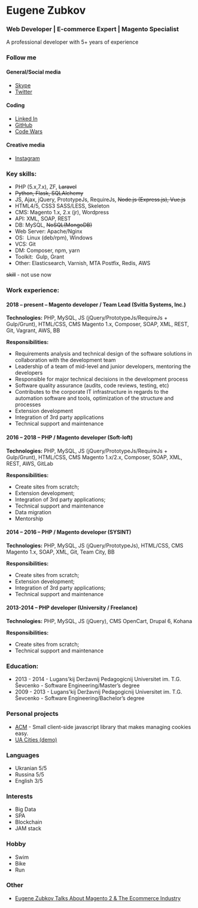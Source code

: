 # Eugene Zubkov
### Web Developer | E-commerce Expert | Magento Specialist
A professional developer with 5+ years of experience
    
       
          
### Follow me

#### General/Social media
* [Skype](https://skype:zubkoff91?call)
* [Twitter](https://twitter.com/evgvzubkoff)

#### Coding
* [Linked In](https://linkedin.com/in/evgvzubkoff)
* [GitHub](https://github.com/evgv)
* [Code Wars](https://www.codewars.com/users/evgv)

#### Creative media
* [Instagram](https://www.instagram.com/evgvzubkoff/)



### Key skills:

* PHP (5.x,7.x), ZF, ~~Laravel~~
* ~~Python, Flask, SQLAlchemy~~
* JS, Ajax, jQuery, PrototypeJs, RequireJs, ~~Node.js (Express.js), Vue.js~~
* HTML4/5, CSS3 SASS/LESS, Skeleton
* CMS: Magento 1.x, 2.x (jr), Wordpress
* API: XML, SOAP, REST
* DB: MySQL, ~~NoSQL(MongoDB)~~
* Web Server: Apache/Nginx
* OS:  Linux (deb/rpm), Windows
* VCS: Git
* DM:  Composer, npm, yarn
* Toolkit:  Gulp, Grant
* Other: Elasticsearch, Varnish, MTA Postfix, Redis, AWS

~~skill~~ - not use now

### Work experience: 

#### 2018 – present – Magento  developer / Team Lead  (Svitla Systems, Inc.) 

__Technologies:__ PHP, MySQL, JS (jQuery/PrototypeJs/RequireJs + Gulp/Grunt), HTML/CSS, CMS Magento 1.x, Composer,  SOAP, XML, REST, Git, Vagrant, AWS, BB

__Responsibilities:__
* Requirements analysis and technical design of the software solutions in collaboration with the development team 
* Leadership of a team of mid-level and junior developers, mentoring the developers 
* Responsible for major technical decisions in the development process 
* Software quality assurance (audits, code reviews, testing, etc) 
* Contributes to the corporate IT infrastructure in regards to the automation software and tools, optimization of the structure and processes
* Extension development 
* Integration of 3rd party applications 
* Technical support and maintenance


#### 2016 – 2018 – PHP / Magento  developer  (Soft-loft) 

__Technologies:__ PHP, MySQL, JS (jQuery/PrototypeJs/RequireJs + Gulp/Grunt), HTML/CSS, CMS Magento 1.x/2.x, Composer,  SOAP, XML, REST, AWS, GitLab

__Responsibilities:__
* Create sites from scratch;
* Extension development;
* Integration of 3rd party applications;
* Technical support and maintenance
* Data migration
* Mentorship


#### 2014 – 2016 –  PHP / Magento  developer  (SYSINT) 

__Technologies:__ PHP, MySQL, JS (jQuery/PrototypeJs), HTML/CSS, CMS Magento 1.x,  SOAP, XML, Git, Team City, BB

__Responsibilities:__
* Create sites from scratch;
* Extension development;
* Integration of 3rd party applications;
* Technical support and maintenance

#### 2013-2014 – PHP developer (University / Freelance)

__Technologies:__ PHP, MySQL, JS (jQuery), CMS OpenCart, Drupal 6, Kohana

__Responsibilities:__
* Create sites from scratch;
* Technical support and maintenance


### Education:

* 2013 - 2014 - Lugans'kij Deržavnij Pedagogicnij Universitet im. T.G. Ševcenko - Software Engineering/Master’s degree
* 2009 - 2013 - Lugans'kij Deržavnij Pedagogicnij Universitet im. T.G. Ševcenko - Software Engineering/Bachelor’s degree

### Personal projects

* [ACM](https://www.npmjs.com/package/advanced-cookie-manager) - Small client-side javascript library that makes managing cookies easy.
* [UA Cities (demo)](https://ua-cities.herokuapp.com/)

### Languages

* Ukranian 5/5
* Russina 5/5
* English 3/5


### Interests

* Big Data 
* SPA 
* Blockchain
* JAM stack

### Hobby

 * Swim
 * Bike
 * Run


### Other
 * [Eugene Zubkov Talks About Magento 2 & The Ecommerce Industry](https://www.cloudways.com/blog/eugene-zubkov-interview/)
